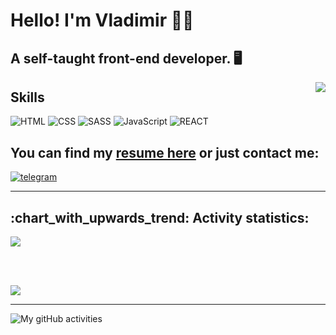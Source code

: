 <!-- ![Metrics](https://metrics.lecoq.io/tacticSugar) -->

<!--
**tacticSugar/tacticSugar** is a ✨ _special_ ✨ repository because its `README.md` (this file) appears on your GitHub profile.

Here are some ideas to get you started:

- 🔭 I’m currently working on ...
- 🌱 I’m currently learning ...
- 👯 I’m looking to collaborate on ...
- 🤔 I’m looking for help with ...
- 💬 Ask me about ...
- 📫 How to reach me: ...
- 😄 Pronouns: ...
- ⚡ Fun fact: ...
-->

<h1> Hello! I'm Vladimir 🙋‍♂️</h1>
<div>
  <h2> A self-taught front-end developer. 🖥️ </h2>
  <img align="right" src="https://komarev.com/ghpvc/?username=tacticSugar&label=Profile%20Views&style=flat-square">
</div>

<div>
  <h2>Skills</h2>
  
  <img alt="HTML" title="HTML" src="https://img.shields.io/badge/HTML-239120?style=for-the-badge&logo=html5&color=555&logoColor=007ec6">
  <img alt="CSS" title="CSS" src="https://img.shields.io/badge/CSS-239120?&style=for-the-badge&logo=css3&color=555&logoColor=007ec6">
  <img alt="SASS" title="SASS" src="https://img.shields.io/badge/Sass-CC6699?style=for-the-badge&logo=sass&color=555&logoColor=007ec6">
  <img alt="JavaScript" title="JavaScript" src="https://img.shields.io/badge/JavaScript-F7DF1E?style=for-the-badge&logo=javascript&color=555&logoColor=007ec6">
  <img alt="REACT" title="REACT" src="https://img.shields.io/badge/React-20232A?style=for-the-badge&logo=react&color=555&logoColor=007ec6">
  
</div>

<div>
  <h2>You can find my <a href="https://tacticsugar.github.io/Resume/" target="_blank" rel="noopener noreferrer">resume here</a> or just contact me:</h2>

  <a href="https://t.me/tacticsugar" target="_blank">
    <img alt="telegram" title="telegram" src="https://img.shields.io/badge/Telegram-2CA5E0?style=for-the-badge&logo=telegram&color=555">
  </a>
</div>

<hr>
<h2>:chart_with_upwards_trend: Activity statistics:</h2>

![](http://github-profile-summary-cards.vercel.app/api/cards/profile-details?username=tacticSugar&theme=nord_dark)

<br><br>

![](http://github-profile-summary-cards.vercel.app/api/cards/repos-per-language?username=tacticSugar&theme=nord_dark)

<!-- Another readme status. Don't delete -->
<!--
<a href="https://github.com/anuraghazra/github-readme-stats">
  <img height="180em" src="https://github-readme-stats.vercel.app/api/top-langs/?username=tacticSugar&theme=cobalt&layout=compact">
</a>
<a href="https://github.com/anuraghazra/github-readme-stats">
  <img height="180em" src="https://github-readme-stats.vercel.app/api?username=tacticSugar&show_icons=true&theme=cobalt">
</a>
-->

<hr>

<!-- <img src="https://my-github-activity.herokuapp.com/graph?username=tacticSugar&custom_title=My%20github%20activity&theme=redical" alt="My gitHub activities"> -->
<img src="https://activity-graph.herokuapp.com/graph?username=tacticSugar&custom_title=My%20github%20activity&theme=redical" alt="My gitHub activities">

<!-- [![tacticSugar's GitHub stats](https://github-readme-stats.vercel.app/api?username=tacticSugar)](https://github.com/anuraghazra/github-readme-stats) -->

<!-- [![tacticSugar's GitHub stats](https://github-readme-stats.vercel.app/api/top-langs/?username=tacticSugar&theme=cobalt)](https://github.com/anuraghazra/github-readme-stats) -->
